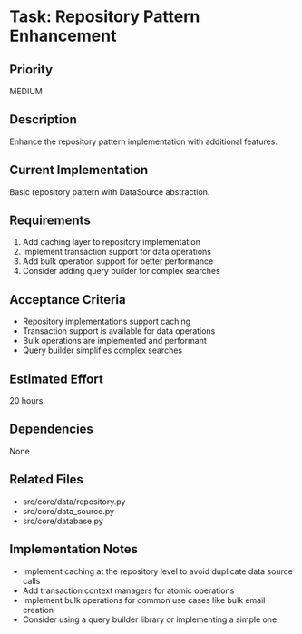 # Task: Repository Pattern Enhancement

## Priority
MEDIUM

## Description
Enhance the repository pattern implementation with additional features.

## Current Implementation
Basic repository pattern with DataSource abstraction.

## Requirements
1. Add caching layer to repository implementation
2. Implement transaction support for data operations
3. Add bulk operation support for better performance
4. Consider adding query builder for complex searches

## Acceptance Criteria
- Repository implementations support caching
- Transaction support is available for data operations
- Bulk operations are implemented and performant
- Query builder simplifies complex searches

## Estimated Effort
20 hours

## Dependencies
None

## Related Files
- src/core/data/repository.py
- src/core/data_source.py
- src/core/database.py

## Implementation Notes
- Implement caching at the repository level to avoid duplicate data source calls
- Add transaction context managers for atomic operations
- Implement bulk operations for common use cases like bulk email creation
- Consider using a query builder library or implementing a simple one